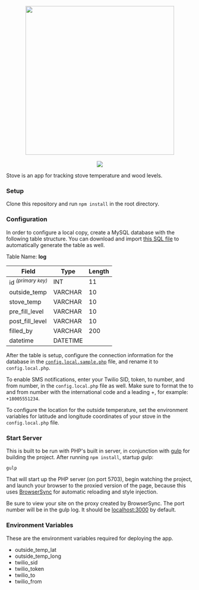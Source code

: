 <p align="center">
  <img width="400" src="https://cloud.githubusercontent.com/assets/82437/4970014/f952eba4-6875-11e4-8930-27d94be9feee.png">
  <br/><br/>
  <img src="https://codeship.com/projects/ebc21970-4aa4-0132-eb1f-2eec968ed96f/status">
</p>

Stove is an app for tracking stove temperature and wood levels.

### Setup
Clone this repository and run `npm install` in the root directory.

### Configuration
In order to configure a local copy, create a MySQL database with the following table structure. You can download and import [this SQL file](http://cl.ly/YSmF/download/stove.sql) to automatically generate the table as well.

Table Name: **log**

| Field                         | Type     | Length |
|-------------------------------|----------|--------|
| id <sup>_(primary key)_</sup> | INT      | 11     |
| outside_temp                  | VARCHAR  | 10     |
| stove_temp                    | VARCHAR  | 10     |
| pre_fill_level                | VARCHAR  | 10     |
| post_fill_level               | VARCHAR  | 10     |
| filled_by                     | VARCHAR  | 200    |
| datetime                      | DATETIME |        |

After the table is setup, configure the connection information for the database in the [`config.local.sample.php`](https://github.com/garand/stove/blob/master/config.local.sample.php) file, and rename it to `config.local.php`.

To enable SMS notifications, enter your Twilio SID, token, to number, and from number, in the `config.local.php` file as well. Make sure to format the to and from number with the international code and a leading +, for example: `+18005551234`.

To configure the location for the outside temperature, set the environment variables for latitude and longitude coordinates of your stove in the `config.local.php` file.

### Start Server
This is built to be run with PHP's built in server, in conjunction with [gulp](http://gulpjs.com) for building the project. After running `npm install`, startup gulp:

```
gulp
```

That will start up the PHP server (on port 5703), begin watching the project, and launch your browser to the proxied version of the page, because this uses [BrowserSync](http://www.browsersync.io) for automatic reloading and style injection.

Be sure to view your site on the proxy created by BrowserSync. The port number will be in the gulp log. It should be [localhost:3000](http://localhost:3000) by default.

### Environment Variables

These are the environment variables required for deploying the app.

- outside_temp_lat
- outside_temp_long
- twilio_sid
- twilio_token
- twilio_to
- twilio_from
